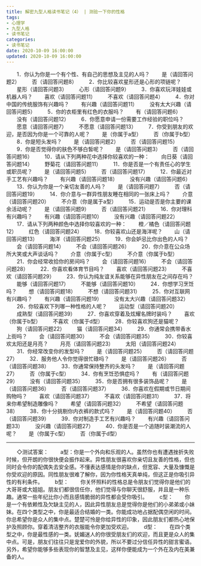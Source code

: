 ```yaml
---
title: 解密九型人格读书笔记（4） | 测验一下你的性格
tags:
- 心理学
- 九型人格
- 读书笔记
categories:
- 读书笔记
date: 2020-10-09 16:00:00
updated: 2020-10-09 16:00:00
---
```


　　1．你认为你是一个有个性、有自己的思想及主见的人吗？
　　是（请回答问题2）
　　否（请回答问题8）
　　2．你比较喜欢星形还是心形的项链呢？
　　星形（请回答问题3）
　　心形（请回答问题9）
　　3．你喜欢玩洋娃娃或机器人吗？
　　喜欢（请回答问题11）
　　不喜欢（请回答问题4）<!-- more -->
　　4．你对中国的传统服饰有兴趣吗？
　　有兴趣（请回答问题11）
　　没有太大兴趣（请回答问题5）
　　5．你的衣柜里有红色的衣服吗？
　　有（请回答问题6）
　　没有（请回答问题12）
　　6．你愿意申请一份需要工作经验的职位吗？
　　愿意（请回答问题7）
　　不愿意（请回答问题13）
　　7．你受到朋友的欢迎，是否因为你是一个可靠的人呢？
　　是（你属于a型）
　　否（你属于b型）
　　8．你是短头发吗？
　　是（请回答问题2）
　　否（请回答问题15）
　　9．你是否觉得你的肤色不够白皙呢？
　　是（请回答问题3）
　　否（请回答问题16）
　　10．请从下列两种花中选择你较喜欢的一种：
　　向日葵（请回答问题14）
　　野菊花（请回答问题11）
　　11．你是否是一个有责任心的学生或职员呢？
　　是（请回答问题5）
　　否（请回答问题17）
　　12．你最近对手工艺有兴趣吗？
　　有兴趣（请回答问题18）
　　没有兴趣（请回答问题6）
　　13．你认为你是一个亲切友善的人吗？
　　是（请回答问题7）
　　否（请回答问题19）
　　14．你介意与一群异性朋友睡在相同的一张床上吗？
　　介意（请回答问题20）
　　不介意（你是属于a型）
　　15．运动是否是你主要的课余活动呢？
　　是（请回答问题9）
　　否（请回答问题21）
　　16．你对理科有兴趣吗？
　　有兴趣（请回答问题10）
　　没有兴趣（请回答问题22）
　　17．请从下列两种颜色中选择你较喜欢的一种：
　　橙／橘色（请回答问题12）
　　红色（请回答问题24）
　　18．你较喜欢山还是海洋呢？
　　山（请回答问题13）
　　海洋（请回答问题25）
　　19．你会妒忌比你出色的人吗？
　　会（请回答问题14）
　　不会（请回答问题26）
　　20．你介意在公众场所大笑或大声谈话吗？
　　介意（你属于c型）
　　不介意（你属于b型）
　　21．你会经常收拾你的房间吗？
　　会（请回答问题16）
　　不会（请回答问题28）
　　22．你喜欢看体育节目吗？
　　喜欢（请回答问题23）
　　不喜欢（请回答问题29）
　　23．你认为纯友谊关系能够在异性朋友在之间存在吗？
　　能够（请回答问题17）
　　不能够（请回答问题10）
　　24．你想学习烹饪吗？
　　想（请回答问题18）
　　不想（请回答问题31）
　　25．你对互联网有兴趣吗？
　　有兴趣（请回答问题19）
　　没有太大兴趣（请回答问题32）
　　26．你较喜欢下列哪一种性格的人呢？
　　运动型（请回答问题20）
　　成熟型（请回答问题39）
　　27．你喜欢穿着及炫耀名牌时装吗？
　　喜欢（你属于b型）
　　不喜欢（你属于d型）
　　28．你较喜欢狗还是猫呢？
　　狗（请回答问题22）
　　猫（请回答问题34）
　　29．你通常会携带香水上街吗？
　　会（请回答问题30）
　　不会（请回答问题35）
　　30．你较喜欢太阳还是月亮？
　　月亮（请回答问题23）
　　太阳（请回答问题24）
　　31．你经常改变你的发型吗？
　　是（请回答问题25）
　　否（请回答问题27）
　　32．服务他人令你觉得很忙碌吗？
　　是（请回答问题26）
　　否（请回答问题38）
　　33．你通常保持整齐的头发吗？
　　是（请回答问题27）
　　否（你属于c型）
　　34．你有烹饪恐惧症吗？
　　有（请回答问题29）
　　没有（请回答问题35）
　　35．你是否拥有很多装饰品呢？
　　是（请回答问题36）
　　否（请回答问题37）
　　36．你喜欢在假期或节日期间购物吗？
　　喜欢（请回答问题37）
　　不喜欢（请回答问题31）
　　37．将来你希望制造雕像吗？
　　希望（请回答问题32）
　　不希望（请回答问题38）
　　38．你十分挑剔你内衣裤的款式吗？
　　是（请回答问题40）
　　否（请回答问题39）
　　39．你对制造手工艺有兴趣吗？
　　有兴趣（请回答问题33）
　　没兴趣（请回答问题27）
　　40．你是否是一个追随时装潮流的人呢？
　　是（你属于c型）
　　否（你属于d型）

---

　　◇测试答案：
　　a型：你是一个外向和乐观的人。虽然你也有遭遇挫折失败时候，但开朗的你很快便会振作起来。异性朋友很喜欢你亲切且友善的性格，但也同时会令你的配偶失去安全感。不懂表达感情是你的缺点，但宽容、大量及慷慨是你受欢迎的原因。同性朋友很难了解你，因为你性格天真单纯，但这正是你吸引异性的有利条件。
　　b型：
　　你关怀照料的性格总是令朋友们觉得你是他们的大哥哥或大姐姐。朋友们都很信任你，他们觉得与你聊天很舒服，并且是一种乐趣。通常一些年纪比你小而且感情脆弱的异性都会受你吸引。
　　c型：
　　你是一个有依赖性及欠缺主见的人，因此异性朋友总是觉得你是他们的小弟弟或小妹妹。在四个类型之中，你是最适合结婚的一类。你能成功地占据配偶空闲的时间。你总希望你是众人的集中点。楚楚可怜是你给异性的印象，因此朋友们都热心地保护及照顾你。穿着清洁整齐的衣服能令你更加受欢迎。
　　d型：
　　在四个类型之中，你是最性感的一类。妩媚迷人的你很受朋友们的欢迎，而且更是众人的集中点。可是，朋友们往往只是宠爱你的外貌，所以不要过分信任异性的甜言蜜语。另外，希望你能够多些表现你的智慧及主见，这样你便能成为一个外在及内在美兼备的人。